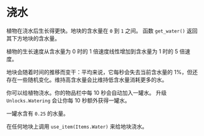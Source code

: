 # 浇水
植物在浇水后生长得更快。地块的含水量在 `0` 到 `1` 之间。
函数 `get_water()` 返回其下方地块的含水量。

植物的生长速度从含水量为 0 时的 1 倍速度线性增加到含水量为 1 时的 5 倍速度。

地块会随着时间的推移而变干：平均来说，它每秒会失去当前含水量的 1%，但还存在一些随机变化。维持高含水量会比维持低含水量消耗更多的水。

你可以给植物浇水。你的物品栏中每 10 秒会自动加入一罐水。
升级 `Unlocks.Watering` 会让你每 10 秒额外获得一罐水。

一罐水含有 `0.25` 的水量。

在任何地块上调用 `use_item(Items.Water)` 来给地块浇水。
